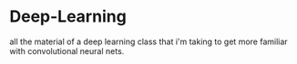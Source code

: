 # Deep-Learning
all the material of a deep learning class that i'm taking to get more familiar with convolutional neural nets.
